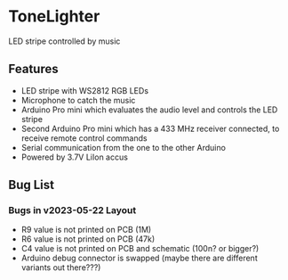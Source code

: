 # ToneLighter

LED stripe controlled by music

## Features

- LED stripe with WS2812 RGB LEDs
- Microphone to catch the music
- Arduino Pro mini which evaluates the audio level and controls the LED stripe
- Second Arduino Pro mini which has a 433 MHz receiver connected, to receive remote control commands
- Serial communication from the one to the other Arduino
- Powered by 3.7V LiIon accus

## Bug List

### Bugs in v2023-05-22 Layout

- R9 value is not printed on PCB (1M)
- R6 value is not printed on PCB (47k)
- C4 value is not printed on PCB and schematic (100n? or bigger?)
- Arduino debug connector is swapped (maybe there are different variants out there???)

